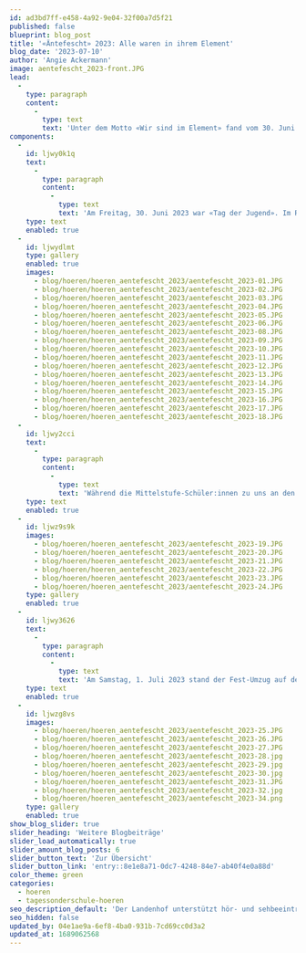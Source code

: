 ```yaml
---
id: ad3bd7ff-e458-4a92-9e04-32f00a7d5f21
published: false
blueprint: blog_post
title: '«Äntefescht» 2023: Alle waren in ihrem Element'
blog_date: '2023-07-10'
author: 'Angie Ackermann'
image: aentefescht_2023-front.JPG
lead:
  -
    type: paragraph
    content:
      -
        type: text
        text: 'Unter dem Motto «Wir sind im Element» fand vom 30. Juni bis 2. Juli 2023 das als «Äntefescht» bekannte Jugendfest der beiden Entfelden statt. Wir vom Landenhof haben fleissig mitgefeiert.'
components:
  -
    id: ljwy0k1q
    text:
      -
        type: paragraph
        content:
          -
            type: text
            text: 'Am Freitag, 30. Juni 2023 war «Tag der Jugend». Im Rahmen dessen durften wir rund 200 Mittelstufe-Schüler:innen aus Unter- und Oberentfelden bei uns am Landenhof begrüssen. Sie erwartete – trotz Schlechtwetterprogramm – ein vielfältiges Spiele-Angebot. An knapp 30 Ständen konnten sie ihre Geschicklichkeit unter Beweis stellen, sich mit anderen messen oder ihrer Kreativität freien Lauf lassen. Am Mittag gab’s zur Freude aller Hamburger. Die Stimmung war ausgelassen und entspannt. Und das Wetter spielte wider Erwarten auch mit.'
    type: text
    enabled: true
  -
    id: ljwydlmt
    type: gallery
    enabled: true
    images:
      - blog/hoeren/hoeren_aentefescht_2023/aentefescht_2023-01.JPG
      - blog/hoeren/hoeren_aentefescht_2023/aentefescht_2023-02.JPG
      - blog/hoeren/hoeren_aentefescht_2023/aentefescht_2023-03.JPG
      - blog/hoeren/hoeren_aentefescht_2023/aentefescht_2023-04.JPG
      - blog/hoeren/hoeren_aentefescht_2023/aentefescht_2023-05.JPG
      - blog/hoeren/hoeren_aentefescht_2023/aentefescht_2023-06.JPG
      - blog/hoeren/hoeren_aentefescht_2023/aentefescht_2023-08.JPG
      - blog/hoeren/hoeren_aentefescht_2023/aentefescht_2023-09.JPG
      - blog/hoeren/hoeren_aentefescht_2023/aentefescht_2023-10.JPG
      - blog/hoeren/hoeren_aentefescht_2023/aentefescht_2023-11.JPG
      - blog/hoeren/hoeren_aentefescht_2023/aentefescht_2023-12.JPG
      - blog/hoeren/hoeren_aentefescht_2023/aentefescht_2023-13.JPG
      - blog/hoeren/hoeren_aentefescht_2023/aentefescht_2023-14.JPG
      - blog/hoeren/hoeren_aentefescht_2023/aentefescht_2023-15.JPG
      - blog/hoeren/hoeren_aentefescht_2023/aentefescht_2023-16.JPG
      - blog/hoeren/hoeren_aentefescht_2023/aentefescht_2023-17.JPG
      - blog/hoeren/hoeren_aentefescht_2023/aentefescht_2023-18.JPG
  -
    id: ljwy2cci
    text:
      -
        type: paragraph
        content:
          -
            type: text
            text: 'Während die Mittelstufe-Schüler:innen zu uns an den Landenhof pilgerten, reisten unsere jüngsten Schüler:innen (Kindergarten, 1. und 2. Primarklasse) sowie unsere Oberstufen-Schüler:innen nach Oberentfelden, ins Schulhaus Dorf. Dort konnten sie sich an diversen (Geschicklichkeits-)Spielen versuchen.'
    type: text
    enabled: true
  -
    id: ljwz9s9k
    images:
      - blog/hoeren/hoeren_aentefescht_2023/aentefescht_2023-19.JPG
      - blog/hoeren/hoeren_aentefescht_2023/aentefescht_2023-20.JPG
      - blog/hoeren/hoeren_aentefescht_2023/aentefescht_2023-21.JPG
      - blog/hoeren/hoeren_aentefescht_2023/aentefescht_2023-22.JPG
      - blog/hoeren/hoeren_aentefescht_2023/aentefescht_2023-23.JPG
      - blog/hoeren/hoeren_aentefescht_2023/aentefescht_2023-24.JPG
    type: gallery
    enabled: true
  -
    id: ljwy3626
    text:
      -
        type: paragraph
        content:
          -
            type: text
            text: 'Am Samstag, 1. Juli 2023 stand der Fest-Umzug auf dem Programm. Kurz nach 9.30 Uhr setzte sich der farbenfrohe Festzug bei eitel Sonnenschein in Bewegung. Mittendrin: unsere Schüler:innen. Getreu dem Motto «Wir sind im Element» in Kostümen zu den Elementen Wasser, Erde und Feuer. Während die «Kleinen» aus der Primar als Fluss durch die Strassen zogen, waren die Mittelstufe-Schüler:innen als Gärtner:innen unterwegs. Als solche verteilten sie selbst geformte Seedballs (kleine Kugeln aus Erde, Lehm und Wildblumen-Saatgut) an die Zuschauer:innen, um auf die (Arten-)Vielfalt aufmerksam zu machen. Die Oberstufen-Schüler:innen waren mit ihren roten Shirts die Feurig(st)en.'
    type: text
    enabled: true
  -
    id: ljwzg8vs
    images:
      - blog/hoeren/hoeren_aentefescht_2023/aentefescht_2023-25.JPG
      - blog/hoeren/hoeren_aentefescht_2023/aentefescht_2023-26.JPG
      - blog/hoeren/hoeren_aentefescht_2023/aentefescht_2023-27.JPG
      - blog/hoeren/hoeren_aentefescht_2023/aentefescht_2023-28.jpg
      - blog/hoeren/hoeren_aentefescht_2023/aentefescht_2023-29.jpg
      - blog/hoeren/hoeren_aentefescht_2023/aentefescht_2023-30.jpg
      - blog/hoeren/hoeren_aentefescht_2023/aentefescht_2023-31.JPG
      - blog/hoeren/hoeren_aentefescht_2023/aentefescht_2023-32.jpg
      - blog/hoeren/hoeren_aentefescht_2023/aentefescht_2023-34.png
    type: gallery
    enabled: true
show_blog_slider: true
slider_heading: 'Weitere Blogbeiträge'
slider_load_automatically: true
slider_amount_blog_posts: 6
slider_button_text: 'Zur Übersicht'
slider_button_link: 'entry::8e1e8a71-0dc7-4248-84e7-ab40f4e0a88d'
color_theme: green
categories:
  - hoeren
  - tagessonderschule-hoeren
seo_description_default: 'Der Landenhof unterstützt hör- und sehbeeinträchtigte Kinder & Jugendliche in ihrem selbstbestimmten Leben durch Förderung ihrer Fähigkeiten & Entwicklung'
seo_hidden: false
updated_by: 04e1ae9a-6ef8-4ba0-931b-7cd69cc0d3a2
updated_at: 1689062568
---
```

